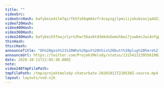 ```yaml
---
title: ""
videoSrc: 
videoSrcHash: bafybeie4ilm7qirfk5fa56qm64zfr4cayzgjlpmiiijokubzasjq4d223q?filename=projektmelody-chaturbate-20201011T220530Z-source.mp4
video720Hash: 
video480Hash: 
video360Hash: 
video240Hash: bafybeih5fewjslyrn3hwr5bas6td3mkda5wmshbwi7juwbec2wi4nfgpve?filename=projektmelody-chaturbate-20201011T220530Z-240p.mp4
thinHash: 
thiccHash: 
announceTitle: "Oh%20gosh%21%20Who%20put%20this%20butt%20plug%20here%21"
announceUrl: https://twitter.com/ProjektMelody/status/1315413239556190211
date: 2020-10-11T22:05:30.000Z
note: 
video240TmpFilePath: 
tmpFilePath: /tmp/projektmelody-chaturbate-20201011T220530Z-source.mp4
layout: layouts/vod.njk
---
```

